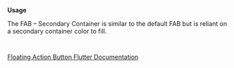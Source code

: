 **Usage**  

The FAB – Secondary Container is similar to the default FAB but is reliant on a secondary container color to fill.

` `

[Floating Action Button Flutter Documentation](https://api.flutter.dev/flutter/material/FloatingActionButton-class.html)

` `